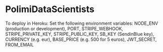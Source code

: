 # PolimiDataScientists
To deploy in Heroku:
Set the following environment variables: NODE_ENV (production or development), PORT, STRIPE_WEBHOOK, STRIPE_PRIVATE_KEY, STRIPE_PUBLIC_KEY, SB_KEY (SendinBlue key), CURRENCY (e.g. eur), BASE_PRICE (e.g. 500 for 5 euros), JWT_SECRET, FROM_EMAIL
